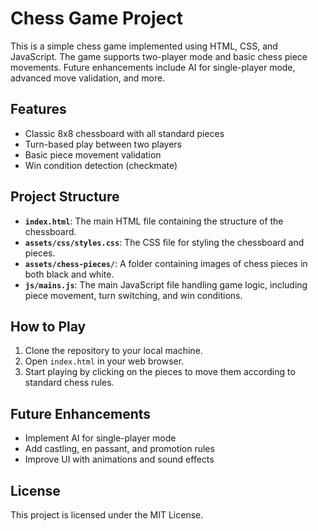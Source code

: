 # Chess Game Project

This is a simple chess game implemented using HTML, CSS, and JavaScript. The game supports two-player mode and basic chess piece movements. Future enhancements include AI for single-player mode, advanced move validation, and more.

## Features
- Classic 8x8 chessboard with all standard pieces
- Turn-based play between two players
- Basic piece movement validation
- Win condition detection (checkmate)

## Project Structure
- **`index.html`**: The main HTML file containing the structure of the chessboard.
- **`assets/css/styles.css`**: The CSS file for styling the chessboard and pieces.
- **`assets/chess-pieces/`**: A folder containing images of chess pieces in both black and white.
- **`js/mains.js`**: The main JavaScript file handling game logic, including piece movement, turn switching, and win conditions.

## How to Play
1. Clone the repository to your local machine.
2. Open `index.html` in your web browser.
3. Start playing by clicking on the pieces to move them according to standard chess rules.

## Future Enhancements
- Implement AI for single-player mode
- Add castling, en passant, and promotion rules
- Improve UI with animations and sound effects

## License
This project is licensed under the MIT License.
